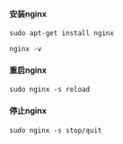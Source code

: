 #### 安装nginx

```
sudo apt-get install nginx

nginx -v
```

#### 重启nginx

```
sudo nginx -s reload
```

#### 停止nginx

```
sudo nginx -s stop/quit
```
